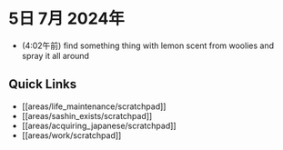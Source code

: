 # 5日 7月 2024年
- (4:02午前) find something thing with lemon scent from woolies and spray it all around
 



## Quick Links
- [[areas/life_maintenance/scratchpad]]
- [[areas/sashin_exists/scratchpad]]
- [[areas/acquiring_japanese/scratchpad]]
- [[areas/work/scratchpad]]
